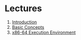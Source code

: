 # Lectures

1. [Introduction](https://docs.google.com/presentation/d/1b8DLwzARwa1Tx6v-VbHrjGR0ISkma49AnmKgcfXK8AA)
2. [Basic Concepts](https://docs.google.com/presentation/d/1gRW2JthdGZIN0wCF4E3L5pobvie6sXnOmPMPryN-JYM)
3. [x86-64 Execution Environment](https://docs.google.com/presentation/d/1TpTWAg_6lH8roONntxlJQfOeLBhLskwNKfs_8s8abjs)
